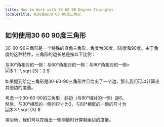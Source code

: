 ```yaml
---
title: How to Work with 30 60 90 Degree Triangles
localeTitle: 如何使用30 60 90度三角形
---
```

## 如何使用30 60 90度三角形

30-60-90三角形是一个特殊的直角三角形，角度为30度，60度和90度。由于角度的这种特性，三角形的边长总是按以下比例：

与30°角相对的一侧：与60°角相对的一侧：与90°角相对的一侧= ![](https://latex.codecogs.com/svg.latex?$&space;1&space;:&space;\sqrt{3}&space;:&space;2&space;$ "$ 1：\ sqrt {3}：2 $")  

如果提到给定三角形是30-60-90三角形并且给出了一个边，那么我们可以计算出其他边的度量。

考虑一个30-60-90的三角形，斜边（与90°相对的一侧）是6。  
然后，与30°相反的一侧的尺寸为3，与60°相反的一侧的尺寸为![](https://latex.codecogs.com/svg.latex?$&space;3\sqrt{3}&space;$ "$ 3 \ sqrt {3} $")

类似地，我们可以在给出一侧测量时计算剩余边的度量。